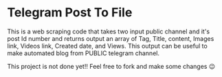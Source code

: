# Telegram Post To File

This is a web scraping code that takes two input public channel and it's post Id number and returns output an array of Tag, Title, content, Images link, Videos link, Created date, and Views.
This output can be useful to make automated blog from PUBLIC telegram channel.

This project is not done yet!!
Feel free to fork and make some changes 😉
